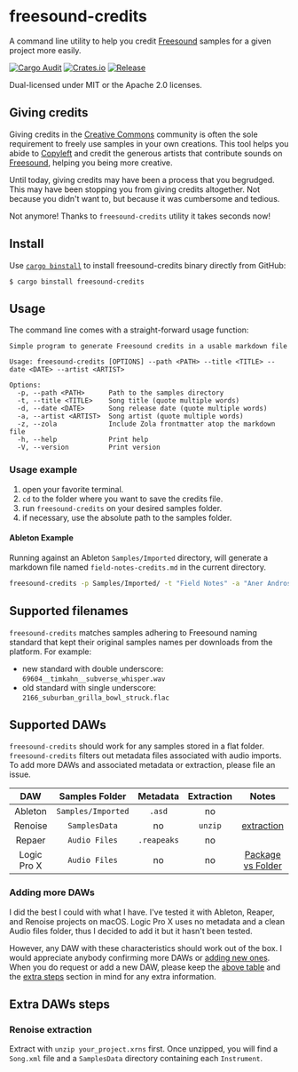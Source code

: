 # freesound-credits

A command line utility to help you credit [Freesound](https://freesound.org)
samples for a given project more easily.

[![Cargo
Audit](https://github.com/gacallea/freesound-credits/actions/workflows/cargo_audit.yml/badge.svg)](https://github.com/gacallea/freesound-credits/actions/workflows/cargo_audit.yml)
[![Crates.io](https://img.shields.io/crates/v/freesound%2Dcredits.svg)](https://crates.io/crates/freesound-credits)
[![Release](https://github.com/gacallea/freesound-credits/actions/workflows/release.yml/badge.svg)](https://github.com/gacallea/freesound-credits/actions/workflows/release.yml)

Dual-licensed under MIT or the Apache 2.0 licenses.

## Giving credits

Giving credits in the [Creative Commons](https://creativecommons.org) community
is often the sole requirement to freely use samples in your own creations. This
tool helps you abide to [Copyleft](https://en.wikipedia.org/wiki/Copyleft)
and credit the generous artists that contribute sounds on
[Freesound](https://freesound.org), helping you being more creative.

Until today, giving credits may have been a process that you begrudged. This
may have been stopping you from giving credits altogether. Not because you
didn't want to, but because it was cumbersome and tedious.

Not anymore! Thanks to `freesound-credits` utility it takes seconds now!

## Install

Use [`cargo binstall`](https://github.com/cargo-bins/cargo-binstall) to install
freesound-credits binary directly from GitHub:

```
$ cargo binstall freesound-credits
```

## Usage

The command line comes with a straight-forward usage function:

```text
Simple program to generate Freesound credits in a usable markdown file

Usage: freesound-credits [OPTIONS] --path <PATH> --title <TITLE> --date <DATE> --artist <ARTIST>

Options:
  -p, --path <PATH>      Path to the samples directory
  -t, --title <TITLE>    Song title (quote multiple words)
  -d, --date <DATE>      Song release date (quote multiple words)
  -a, --artist <ARTIST>  Song artist (quote multiple words)
  -z, --zola             Include Zola frontmatter atop the markdown file
  -h, --help             Print help
  -V, --version          Print version
```

### Usage example

1. open your favorite terminal.
2. `cd` to the folder where you want to save the credits file.
3. run `freesound-credits` on your desired samples folder.
4. if necessary, use the absolute path to the samples folder.

#### Ableton Example

Running against an Ableton `Samples/Imported` directory, will generate a
markdown file named `field-notes-credits.md` in the current directory.

```bash
freesound-credits -p Samples/Imported/ -t "Field Notes" -a "Aner Andros" -d "2017-10-28"
```

## Supported filenames

`freesound-credits` matches samples adhering to Freesound naming standard that
kept their original samples names per downloads from the platform. For example:

- new standard with double underscore: `69604__timkahn__subverse_whisper.wav`
- old standard with single underscore: `2166_suburban_grilla_bowl_struck.flac`

## Supported DAWs

`freesound-credits` should work for any samples stored in a flat folder.
`freesound-credits` filters out metadata files associated with audio imports.
To add more DAWs and associated metadata or extraction, please file an issue.

| DAW | Samples Folder | Metadata | Extraction | Notes |
| :----: | :----: | :----: | :----: | :----: |
| Ableton | `Samples/Imported` | `.asd` | no | |
| Renoise | `SamplesData` | no | `unzip` | [extraction](#renoise-extraction) |
| Repaer  | `Audio Files` | `.reapeaks` | no | |
| Logic Pro X  | `Audio Files` | no | no | [Package vs Folder](https://www.youtube.com/watch?v=33zVydB4MiI) |

### Adding more DAWs

I did the best I could with what I have. I've tested it with Ableton, Reaper,
and Renoise projects on macOS. Logic Pro X uses no metadata and a clean Audio
files folder, thus I decided to add it but it hasn't been tested.

However, any DAW with these characteristics should work out of the box. I would
appreciate anybody confirming more DAWs or [adding new
ones](https://github.com/gacallea/freesound-credits/issues/new?assignees=&labels=enhancement&projects=&template=add_a_new_daw.yml&title=feat%28DAW%29%3A+add+).
When you do request or add a new DAW, please keep the [above
table](#supported-daws) and the [extra steps](#extra-daws-steps) section in
mind for any extra information.

## Extra DAWs steps

### Renoise extraction

Extract with `unzip your_project.xrns` first. Once unzipped, you will find a
`Song.xml` file and a `SamplesData` directory containing each `Instrument`.
